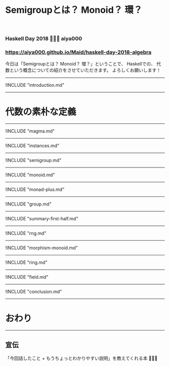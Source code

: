 <!--

```haskell
{-# LANGUAGE FlexibleInstances #-}
{-# LANGUAGE GeneralizedNewtypeDeriving #-}
{-# LANGUAGE StandaloneDeriving #-}
{-# LANGUAGE UndecidableInstances #-}

module HaskellDay where

import Prelude hiding (Semigroup(..), Monoid(..))
import Data.Ratio (Rational, (%), numerator, denominator)
```

-->

　
# **Semigroupとは？ Monoid？ 環？**
　
### Haskell Day 2018 🤟🙄🤟 aiya000
### https://aiya000.github.io/Maid/haskell-day-2018-algebra

<aside class="notes">
今日は「Semigroupとは？ Monoid？ 環？」ということで、
Haskellでの、
代数という概念についての紹介をさせていただきます。
よろしくお願いします！
</aside>

- - - - -

!INCLUDE "introduction.md"

- - - - -

# 代数の素朴な定義

- - - - -

!INCLUDE "magma.md"

- - - - -

!INCLUDE "instances.md"

- - - - -

!INCLUDE "semigroup.md"

- - - - -

!INCLUDE "monoid.md"

- - - - -

!INCLUDE "monad-plus.md"

- - - - -

!INCLUDE "group.md"

- - - - -

!INCLUDE "summary-first-half.md"

- - - - -

!INCLUDE "rng.md"

- - - - -

!INCLUDE "morphism-monoid.md"

- - - - -

!INCLUDE "ring.md"

- - - - -

!INCLUDE "field.md"

- - - - -

!INCLUDE "conclusion.md"

- - - - -

# おわり

- - - - -

## 宣伝

「今回話したこと + もうちょっとわかりやすい説明」を教えてくれる本
🤟🙄🤟

<!-- TODO: ここにURL -->
